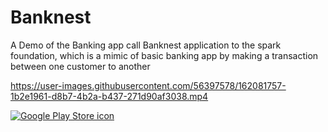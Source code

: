 # Banknest
A Demo of the Banking app call Banknest application to the spark foundation, which is a mimic of basic banking app by making a transaction between one customer to another



https://user-images.githubusercontent.com/56397578/162081757-1b2e1961-d8b7-4b2a-b437-271d90af3038.mp4


[![Google Play Store icon](https://i.imgur.com/jfJLZjK.png)](https://play.google.com/store/apps/details?id=com.bankness.basicbankingapp)

